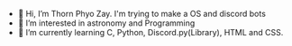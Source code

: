 - 👋 Hi, I’m Thorn Phyo Zay. I'm trying to make a OS and discord bots
- 👀 I’m interested in astronomy and Programming
- 🌱 I’m currently learning C, Python, Discord.py(Library), HTML and CSS.

<!---
thorn-phyo-zay/thorn-phyo-zay is a ✨ special ✨ repository because its `README.md` (this file) appears on your GitHub profile.
You can click the Preview link to take a look at your changes.
--->
